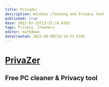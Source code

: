 ```yaml
---
title: PrivaZer
description: Windows cleaning and Privacy tool
published: true
date: 2022-07-25T13:15:14.635Z
tags: Privacy, Cleaners
editor: markdown
dateCreated: 2022-05-09T14:14:37.574Z
---
```

# [PrivaZer](https://privazer.com/en/)
## Free PC cleaner & Privacy tool



